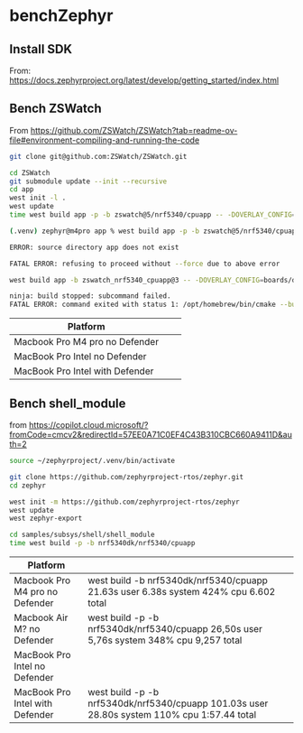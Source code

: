 # benchZephyr

## Install SDK

From: https://docs.zephyrproject.org/latest/develop/getting_started/index.html



## Bench ZSWatch

From https://github.com/ZSWatch/ZSWatch?tab=readme-ov-file#environment-compiling-and-running-the-code

```bash
git clone git@github.com:ZSWatch/ZSWatch.git
```

```bash
cd ZSWatch
git submodule update --init --recursive
cd app
west init -l .
west update
time west build app -p -b zswatch@5/nrf5340/cpuapp -- -DOVERLAY_CONFIG=boards/release.conf -DBOARD_ROOT=${PWD}/app
```

```bash
(.venv) zephyr@m4pro app % west build app -p -b zswatch@5/nrf5340/cpuapp -- -DOVERLAY_CONFIG=boards/release.conf -DBOARD_ROOT=${PWD}   

ERROR: source directory app does not exist

FATAL ERROR: refusing to proceed without --force due to above error
```

```bash
west build app -b zswatch_nrf5340_cpuapp@3 -- -DOVERLAY_CONFIG=boards/debug.conf -DBOARD_ROOT=${PWD}/app

ninja: build stopped: subcommand failed.
FATAL ERROR: command exited with status 1: /opt/homebrew/bin/cmake --build /Users/zephyr/testmartin/ZSWatch/build

```



| Platform                        |      |      |
| ------------------------------- | ---- | ---- |
| Macbook Pro M4 pro no Defender  |      |      |
| MacBook Pro Intel no Defender   |      |      |
| MacBook Pro Intel with Defender |      |      |



## Bench shell_module

from https://copilot.cloud.microsoft/?fromCode=cmcv2&redirectId=57EE0A71C0EF4C43B310CBC660A9411D&auth=2

```bash
source ~/zephyrproject/.venv/bin/activate
```


```bash
git clone https://github.com/zephyrproject-rtos/zephyr.git
cd zephyr
```


```bash
west init -m https://github.com/zephyrproject-rtos/zephyr
west update
west zephyr-export
```


```bash
cd samples/subsys/shell/shell_module
time west build -p -b nrf5340dk/nrf5340/cpuapp
```


| Platform                        |                                                              |      |
| ------------------------------- | ------------------------------------------------------------ | ---- |
| Macbook Pro M4 pro no Defender       | west build -b nrf5340dk/nrf5340/cpuapp 21.63s user 6.38s system 424% cpu 6.602 total |      |
| Macbook Air M? no Defender       | west build -p -b nrf5340dk/nrf5340/cpuapp  26,50s user 5,76s system 348% cpu 9,257 total |      |
| MacBook Pro Intel no Defender   |                                                              |      |
| MacBook Pro Intel with Defender | west build -p -b nrf5340dk/nrf5340/cpuapp 101.03s user 28.80s system 110% cpu 1:57.44 total |      |

